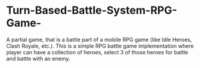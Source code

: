 # Turn-Based-Battle-System-RPG-Game-
A partial game, that is a battle part of a mobile RPG game (like Idle Heroes, Clash Royale, etc.). This is a simple RPG battle game implementation where player can have a collection of heroes, select 3 of those heroes for battle and battle with an enemy.
